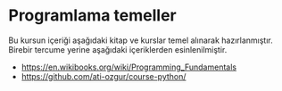 # Programlama temeller


Bu kursun içeriği aşağıdaki kitap ve kurslar temel alınarak hazırlanmıştır.
Birebir tercume yerine aşağıdaki içeriklerden esinlenilmiştir.


- https://en.wikibooks.org/wiki/Programming_Fundamentals
- https://github.com/ati-ozgur/course-python/

